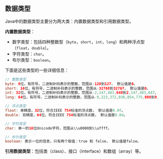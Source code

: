 ## 数据类型

Java中的数据类型主要分为两大类：内置数据类型和引用数据类型。

**内置数据类型**：
- 数字类型：包括四种整数型（`byte`，`short`，`int`，`long`）和两种浮点型（`float`，`double`）。
- 字符类型：`char`。
- 布尔类型：`boolean`。

下面是这些类型的一些详细信息：

```java
// 整数类型
byte: 8位，有符号，二进制补码表示的整数，范围从-128到127， 默认值是0。
short: 16位，有符号，二进制补码表示的整数，范围从-32768到32767， 默认值是0。
int: 32位，有符号，二进制补码表示的整数，范围从-2,147,483,648到2,147,483,647， 默认值是0。
long: 64位，有符号，二进制补码表示的整数，范围从-9,223,372,036,854,775,808到9,223,372,036,854,775,807， 默认值是0L。

// 浮点类型
float: 单精度，32位，符合IEEE 754标准的浮点数， 默认值是0.0f。
double: 双精度，64位，符合IEEE 754标准的浮点数， 默认值是0.0d。

// 字符类型
char: 单一的16位Unicode字符，范围从\\u0000到\\uffff。

// 布尔类型
boolean: 表示一位的信息，只有两个取值：true 和 false， 默认值是false。
```

**引用数据类型**：包括类（class）、接口（interface）和数组（array）等。
